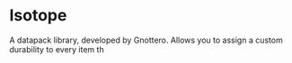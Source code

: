 # Isotope
A datapack library, developed by Gnottero. Allows you to assign a custom durability to every item th
